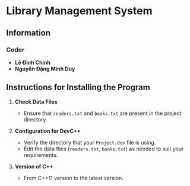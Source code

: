# Library Management System

## Information

### Coder
- **Lê Đình Chinh**
- **Nguyễn Đặng Minh Duy**

## Instructions for Installing the Program

1. **Check Data Files**
   - Ensure that `readers.txt` and `books.txt` are present in the project directory.

2. **Configuration for DevC++**
   - Verify the directory that your `Project.dev` file is using.
   - Edit the data files (`readers.txt`, `books.txt`) as needed to suit your requirements.

3. **Version of C++**
   - From C++11 version to the latest version.
